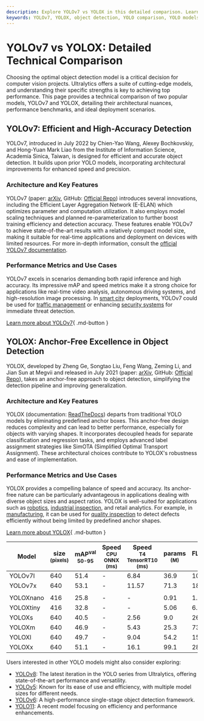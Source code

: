 ```yaml
---
description: Explore YOLOv7 vs YOLOX in this detailed comparison. Learn their architectures, performance metrics, and best use cases for object detection.
keywords: YOLOv7, YOLOX, object detection, YOLO comparison, YOLO models, computer vision, model benchmarks, real-time AI, machine learning
---
```


# YOLOv7 vs YOLOX: Detailed Technical Comparison

Choosing the optimal object detection model is a critical decision for computer vision projects. Ultralytics offers a suite of cutting-edge models, and understanding their specific strengths is key to achieving top performance. This page provides a technical comparison of two popular models, YOLOv7 and YOLOX, detailing their architectural nuances, performance benchmarks, and ideal deployment scenarios.

<script async src="https://cdn.jsdelivr.net/npm/chart.js@3.9.1/dist/chart.min.js"></script>
<script defer src="../../javascript/benchmark.js"></script>

<canvas id="modelComparisonChart" width="1024" height="400" active-models='["YOLOv7", "YOLOX"]'></canvas>

## YOLOv7: Efficient and High-Accuracy Detection

YOLOv7, introduced in July 2022 by Chien-Yao Wang, Alexey Bochkovskiy, and Hong-Yuan Mark Liao from the Institute of Information Science, Academia Sinica, Taiwan, is designed for efficient and accurate object detection. It builds upon prior YOLO models, incorporating architectural improvements for enhanced speed and precision.

### Architecture and Key Features

YOLOv7 (paper: [arXiv](https://arxiv.org/abs/2207.02696), GitHub: [Official Repo](https://github.com/WongKinYiu/yolov7)) introduces several innovations, including the Efficient Layer Aggregation Network (E-ELAN) which optimizes parameter and computation utilization. It also employs model scaling techniques and planned re-parameterization to further boost training efficiency and detection accuracy. These features enable YOLOv7 to achieve state-of-the-art results with a relatively compact model size, making it suitable for real-time applications and deployment on devices with limited resources. For more in-depth information, consult the [official YOLOv7 documentation](https://docs.ultralytics.com/models/yolov7/).

### Performance Metrics and Use Cases

YOLOv7 excels in scenarios demanding both rapid inference and high accuracy. Its impressive mAP and speed metrics make it a strong choice for applications like real-time video analysis, autonomous driving systems, and high-resolution image processing. In [smart city](https://www.ultralytics.com/blog/computer-vision-ai-in-smart-cities) deployments, YOLOv7 could be used for [traffic management](https://www.ultralytics.com/blog/ai-in-traffic-management-from-congestion-to-coordination) or enhancing [security systems](https://www.ultralytics.com/blog/security-alarm-system-projects-with-ultralytics-yolov8) for immediate threat detection.

[Learn more about YOLOv7](https://docs.ultralytics.com/models/yolov7/){ .md-button }

## YOLOX: Anchor-Free Excellence in Object Detection

YOLOX, developed by Zheng Ge, Songtao Liu, Feng Wang, Zeming Li, and Jian Sun at Megvii and released in July 2021 (paper: [arXiv](https://arxiv.org/abs/2107.08430), GitHub: [Official Repo](https://github.com/Megvii-BaseDetection/YOLOX)), takes an anchor-free approach to object detection, simplifying the detection pipeline and improving generalization.

### Architecture and Key Features

YOLOX (documentation: [ReadTheDocs](https://yolox.readthedocs.io/en/latest/)) departs from traditional YOLO models by eliminating predefined anchor boxes. This anchor-free design reduces complexity and can lead to better performance, especially for objects with varying shapes. It incorporates decoupled heads for separate classification and regression tasks, and employs advanced label assignment strategies like SimOTA (Simplified Optimal Transport Assignment). These architectural choices contribute to YOLOX's robustness and ease of implementation.

### Performance Metrics and Use Cases

YOLOX provides a compelling balance of speed and accuracy. Its anchor-free nature can be particularly advantageous in applications dealing with diverse object sizes and aspect ratios. YOLOX is well-suited for applications such as [robotics](https://www.ultralytics.com/glossary/robotics), [industrial inspection](https://www.ultralytics.com/blog/improving-manufacturing-with-computer-vision), and retail analytics. For example, in [manufacturing](https://www.ultralytics.com/solutions/ai-in-manufacturing), it can be used for [quality inspection](https://www.ultralytics.com/blog/quality-inspection-in-manufacturing-traditional-vs-deep-learning-methods) to detect defects efficiently without being limited by predefined anchor shapes.

[Learn more about YOLOX](https://github.com/Megvii-BaseDetection/YOLOX){ .md-button }

| Model     | size<br><sup>(pixels) | mAP<sup>val<br>50-95 | Speed<br><sup>CPU ONNX<br>(ms) | Speed<br><sup>T4 TensorRT10<br>(ms) | params<br><sup>(M) | FLOPs<br><sup>(B) |
| --------- | --------------------- | -------------------- | ------------------------------ | ----------------------------------- | ------------------ | ----------------- |
| YOLOv7l   | 640                   | 51.4                 | -                              | 6.84                                | 36.9               | 104.7             |
| YOLOv7x   | 640                   | 53.1                 | -                              | 11.57                               | 71.3               | 189.9             |
|           |                       |                      |                                |                                     |                    |                   |
| YOLOXnano | 416                   | 25.8                 | -                              | -                                   | 0.91               | 1.08              |
| YOLOXtiny | 416                   | 32.8                 | -                              | -                                   | 5.06               | 6.45              |
| YOLOXs    | 640                   | 40.5                 | -                              | 2.56                                | 9.0                | 26.8              |
| YOLOXm    | 640                   | 46.9                 | -                              | 5.43                                | 25.3               | 73.8              |
| YOLOXl    | 640                   | 49.7                 | -                              | 9.04                                | 54.2               | 155.6             |
| YOLOXx    | 640                   | 51.1                 | -                              | 16.1                                | 99.1               | 281.9             |

Users interested in other YOLO models might also consider exploring:

- [YOLOv8](https://docs.ultralytics.com/models/yolov8/): The latest iteration in the YOLO series from Ultralytics, offering state-of-the-art performance and versatility.
- [YOLOv5](https://docs.ultralytics.com/models/yolov5/): Known for its ease of use and efficiency, with multiple model sizes for different needs.
- [YOLOv6](https://docs.ultralytics.com/models/yolov6/): A high-performance single-stage object detection framework.
- [YOLO11](https://docs.ultralytics.com/models/yolo11/): A recent model focusing on efficiency and performance enhancements.